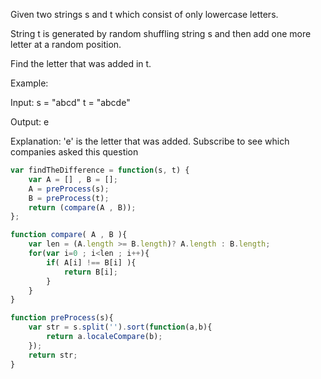 
Given two strings s and t which consist of only lowercase letters.

String t is generated by random shuffling string s and then add one more letter at a random position.

Find the letter that was added in t.

Example:

Input:
s = "abcd"
t = "abcde"

Output:
e

Explanation:
'e' is the letter that was added.
Subscribe to see which companies asked this question

```javascript
var findTheDifference = function(s, t) {
	var A = [] , B = [];
	A = preProcess(s);
	B = preProcess(t);
	return (compare(A , B));
};

function compare( A , B ){
	var len = (A.length >= B.length)? A.length : B.length;
	for(var i=0 ; i<len ; i++){
		if( A[i] !== B[i] ){
			return B[i];
		}
	}
}

function preProcess(s){
	var str = s.split('').sort(function(a,b){
		return a.localeCompare(b);
	});
	return str;
}
```